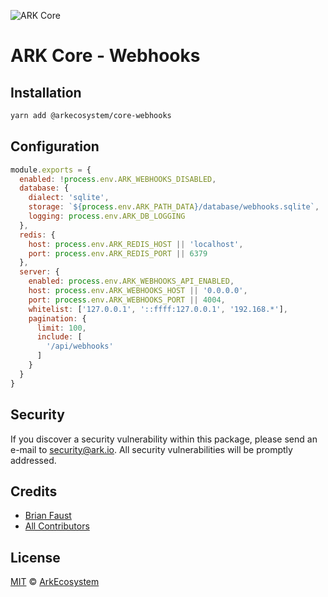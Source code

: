 ![ARK Core](https://i.imgur.com/1aP6F2o.png)

# ARK Core - Webhooks

## Installation

```bash
yarn add @arkecosystem/core-webhooks
```

## Configuration

```js
module.exports = {
  enabled: !process.env.ARK_WEBHOOKS_DISABLED,
  database: {
    dialect: 'sqlite',
    storage: `${process.env.ARK_PATH_DATA}/database/webhooks.sqlite`,
    logging: process.env.ARK_DB_LOGGING
  },
  redis: {
    host: process.env.ARK_REDIS_HOST || 'localhost',
    port: process.env.ARK_REDIS_PORT || 6379
  },
  server: {
    enabled: process.env.ARK_WEBHOOKS_API_ENABLED,
    host: process.env.ARK_WEBHOOKS_HOST || '0.0.0.0',
    port: process.env.ARK_WEBHOOKS_PORT || 4004,
    whitelist: ['127.0.0.1', '::ffff:127.0.0.1', '192.168.*'],
    pagination: {
      limit: 100,
      include: [
        '/api/webhooks'
      ]
    }
  }
}
```

## Security

If you discover a security vulnerability within this package, please send an e-mail to security@ark.io. All security vulnerabilities will be promptly addressed.

## Credits

- [Brian Faust](https://github.com/faustbrian)
- [All Contributors](../../../../contributors)

## License

[MIT](LICENSE) © [ArkEcosystem](https://ark.io)
